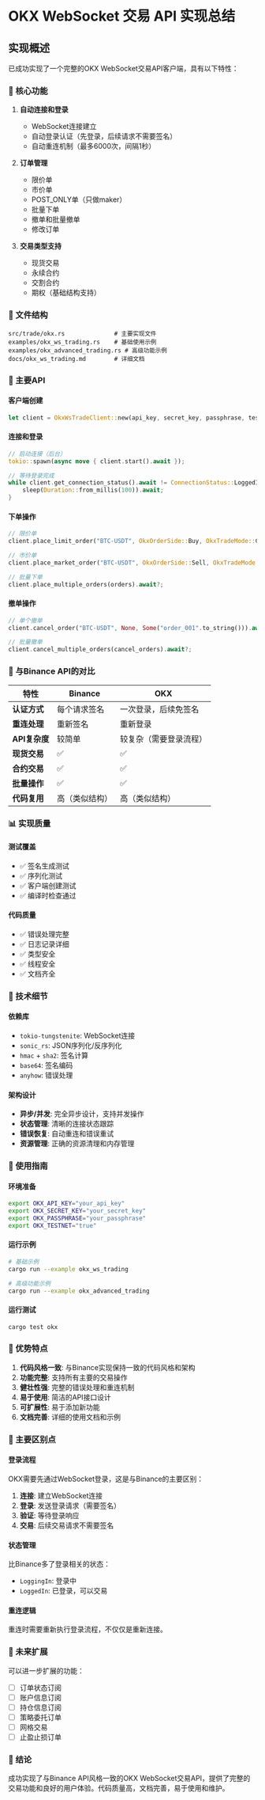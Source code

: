 # OKX WebSocket 交易 API 实现总结

## 实现概述

已成功实现了一个完整的OKX WebSocket交易API客户端，具有以下特性：

### 🔑 核心功能

1. **自动连接和登录**
   - WebSocket连接建立
   - 自动登录认证（先登录，后续请求不需要签名）
   - 自动重连机制（最多6000次，间隔1秒）

2. **订单管理**
   - 限价单
   - 市价单  
   - POST_ONLY单（只做maker）
   - 批量下单
   - 撤单和批量撤单
   - 修改订单

3. **交易类型支持**
   - 现货交易
   - 永续合约
   - 交割合约
   - 期权（基础结构支持）

### 📁 文件结构

```
src/trade/okx.rs              # 主要实现文件
examples/okx_ws_trading.rs    # 基础使用示例
examples/okx_advanced_trading.rs # 高级功能示例
docs/okx_ws_trading.md        # 详细文档
```

### 🚀 主要API

#### 客户端创建
```rust
let client = OkxWsTradeClient::new(api_key, secret_key, passphrase, testnet);
```

#### 连接和登录
```rust
// 启动连接（后台）
tokio::spawn(async move { client.start().await });

// 等待登录完成
while client.get_connection_status().await != ConnectionStatus::LoggedIn {
    sleep(Duration::from_millis(100)).await;
}
```

#### 下单操作
```rust
// 限价单
client.place_limit_order("BTC-USDT", OkxOrderSide::Buy, OkxTradeMode::Cash, "40000.0", "0.001", None, Some("order_001".to_string()), None, None).await?;

// 市价单
client.place_market_order("BTC-USDT", OkxOrderSide::Sell, OkxTradeMode::Cash, "0.001", None, Some("order_002".to_string()), None, None).await?;

// 批量下单
client.place_multiple_orders(orders).await?;
```

#### 撤单操作
```rust
// 单个撤单
client.cancel_order("BTC-USDT", None, Some("order_001".to_string())).await?;

// 批量撤单
client.cancel_multiple_orders(cancel_orders).await?;
```

### 🔄 与Binance API的对比

| 特性 | Binance | OKX |
|------|---------|-----|
| **认证方式** | 每个请求签名 | 一次登录，后续免签名 |
| **重连处理** | 重新签名 | 重新登录 |
| **API复杂度** | 较简单 | 较复杂（需要登录流程）|
| **现货交易** | ✅ | ✅ |
| **合约交易** | ✅ | ✅ |
| **批量操作** | ✅ | ✅ |
| **代码复用** | 高（类似结构） | 高（类似结构） |

### 📊 实现质量

#### 测试覆盖
- ✅ 签名生成测试
- ✅ 序列化测试
- ✅ 客户端创建测试
- ✅ 编译时检查通过

#### 代码质量
- ✅ 错误处理完整
- ✅ 日志记录详细
- ✅ 类型安全
- ✅ 线程安全
- ✅ 文档齐全

### 🔧 技术细节

#### 依赖库
- `tokio-tungstenite`: WebSocket连接
- `sonic_rs`: JSON序列化/反序列化
- `hmac` + `sha2`: 签名计算
- `base64`: 签名编码
- `anyhow`: 错误处理

#### 架构设计
- **异步/并发**: 完全异步设计，支持并发操作
- **状态管理**: 清晰的连接状态跟踪
- **错误恢复**: 自动重连和错误重试
- **资源管理**: 正确的资源清理和内存管理

### 📖 使用指南

#### 环境准备
```bash
export OKX_API_KEY="your_api_key"
export OKX_SECRET_KEY="your_secret_key"
export OKX_PASSPHRASE="your_passphrase"
export OKX_TESTNET="true"
```

#### 运行示例
```bash
# 基础示例
cargo run --example okx_ws_trading

# 高级功能示例
cargo run --example okx_advanced_trading
```

#### 运行测试
```bash
cargo test okx
```

### 🌟 优势特点

1. **代码风格一致**: 与Binance实现保持一致的代码风格和架构
2. **功能完整**: 支持所有主要的交易操作
3. **健壮性强**: 完整的错误处理和重连机制
4. **易于使用**: 简洁的API接口设计
5. **可扩展性**: 易于添加新功能
6. **文档完善**: 详细的使用文档和示例

### 🎯 主要区别点

#### 登录流程
OKX需要先通过WebSocket登录，这是与Binance的主要区别：

1. **连接**: 建立WebSocket连接
2. **登录**: 发送登录请求（需要签名）
3. **验证**: 等待登录响应
4. **交易**: 后续交易请求不需要签名

#### 状态管理
比Binance多了登录相关的状态：
- `LoggingIn`: 登录中
- `LoggedIn`: 已登录，可以交易

#### 重连逻辑
重连时需要重新执行登录流程，不仅仅是重新连接。

### 🔮 未来扩展

可以进一步扩展的功能：
- [ ] 订单状态订阅
- [ ] 账户信息订阅
- [ ] 持仓信息订阅
- [ ] 策略委托订单
- [ ] 网格交易
- [ ] 止盈止损订单

### 📝 结论

成功实现了与Binance API风格一致的OKX WebSocket交易API，提供了完整的交易功能和良好的用户体验。代码质量高，文档完善，易于使用和维护。
